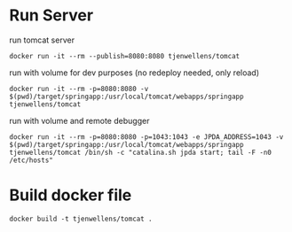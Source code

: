 # Run Server
run tomcat server
```
docker run -it --rm --publish=8080:8080 tjenwellens/tomcat
```

run with volume for dev purposes (no redeploy needed, only reload)
```
docker run -it --rm -p=8080:8080 -v $(pwd)/target/springapp:/usr/local/tomcat/webapps/springapp tjenwellens/tomcat
```

run with volume and remote debugger
```
docker run -it --rm -p=8080:8080 -p=1043:1043 -e JPDA_ADDRESS=1043 -v $(pwd)/target/springapp:/usr/local/tomcat/webapps/springapp tjenwellens/tomcat /bin/sh -c "catalina.sh jpda start; tail -F -n0 /etc/hosts"
```

# Build docker file
```
docker build -t tjenwellens/tomcat .
```
